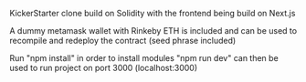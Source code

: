 KickerStarter clone build on Solidity with the frontend being build on Next.js

A dummy metamask wallet with Rinkeby ETH is included and can be used to recompile and redeploy the contract (seed phrase included)

Run "npm install" in order to install modules
"npm run dev" can then be used to run project on port 3000 (localhost:3000)
